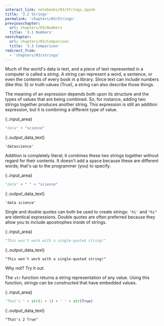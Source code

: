 ```yaml
---
interact_link: notebooks/03/Strings.ipynb
title: '3.2 Strings'
permalink: 'chapters/03/Strings'
previouschapter:
  url: chapters/03/Numbers
  title: '3.1 Numbers'
nextchapter:
  url: chapters/03/Comparison
  title: '3.3 Comparison'
redirect_from:
  - 'chapters/03/strings'
---
```


Much of the world's data is text, and a piece of text represented in a computer is called a *string*. A string can represent a word, a sentence, or even the contents of every book in a library. Since text can include numbers (like this: 5) or truth values (True), a string can also describe those things.

The meaning of an expression depends both upon its structure and the types of values that are being combined. So, for instance, adding two strings together produces another string. This expression is still an addition expression, but it is combining a different type of value.



{:.input_area}
```python
"data" + "science"
```





{:.output_data_text}
```
'datascience'
```



Addition is completely literal; it combines these two strings together without regard for their contents. It doesn't add a space because these are different words; that's up to the programmer (you) to specify.



{:.input_area}
```python
"data" + " " + "science"
```





{:.output_data_text}
```
'data science'
```



Single and double quotes can both be used to create strings: `'hi'` and `"hi"` are identical expressions. Double quotes are often preferred because they allow you to include apostrophes inside of strings.



{:.input_area}
```python
"This won't work with a single-quoted string!"
```





{:.output_data_text}
```
"This won't work with a single-quoted string!"
```



Why not? Try it out.

The `str` function returns a string representation of any value. Using this function, strings can be constructed that have embedded values.



{:.input_area}
```python
"That's " + str(1 + 1) + ' ' + str(True)
```





{:.output_data_text}
```
"That's 2 True"
```


